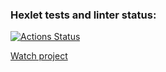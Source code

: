 ### Hexlet tests and linter status:
[![Actions Status](https://github.com/panechek/layout-designer-project-lvl2/workflows/hexlet-check/badge.svg)](https://github.com/panechek/layout-designer-project-lvl2/actions)

[Watch project](heartbreaking-design.surge.sh)